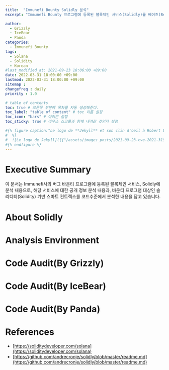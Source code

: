 ```yaml
---
title:  "Immunefi Bounty Solidly 분석"
excerpt: "Immunefi Bounty 프로그램에 등록된 블록체인 서비스(Solidly)를 베어즈(Bears) 팀에서 분석 내용임"

author: 
  - Grizzly
  - IceBear
  - Panda
categories:
  - Immunefi Bounty
tags:
  - Solana
  - Solidity
  - Korean
#last_modified_at: 2021-09-23 18:06:00 +09:00
date: 2022-03-31 18:00:00 +09:00
lastmod: 2022-03-31 18:00:00 +09:00
sitemap :
changefreq : daily
priority : 1.0

# table of contents
toc: true # 오른쪽 부분에 목차를 자동 생성해준다.
toc_label: "table of content" # toc 이름 설정
toc_icon: "bars" # 아이콘 설정
toc_sticky: true # 마우스 스크롤과 함께 내려갈 것인지 설정

#{% figure caption:"Le logo de **Jekyll** et son clin d'oeil à Robert Louis Stevenson"
#  %}
#  ![Le logo de Jekyll]({{"/assets/images_posts/2021-09-23-cve-2021-31956-part1/1.png"| #relative_url}})
#{% endfigure %}
---
```

# Executive Summary
이 문서는 Immunefi사의 버그 바운티 프로그램에 등록된 블록체인 서비스, Solidly에 분석 내용으로, 해당 서비스에 대한 공개 정보 분석 내용과, 바운티 프로그램 대상인 솔리디티(Solidity) 기반 스마트 컨트렉스를 코드수준에서 분석한 내용을 담고 있습니다.

# About Solidly

# Analysis Environment

# Code Audit(By Grizzly)

# Code Audit(By IceBear)

# Code Audit(By Panda)

# References
* [https://soliditydeveloper.com/solana](https://soliditydeveloper.com/solana)
* [https://github.com/andrecronje/solidly/blob/master/readme.md](https://github.com/andrecronje/solidly/blob/master/readme.md)
